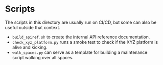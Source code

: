 # Scripts

The scripts in this directory are usually run on CI/CD, but some can also be useful
outside that context.

- `build_apiref.sh` to create the internal API reference documentation.
- `check_xyz_platform.py` runs a smoke test to check if the XYZ platform is alive and kicking.
- `walk_spaces.py` can serve as a template for building a maintenance script walking over all spaces.
